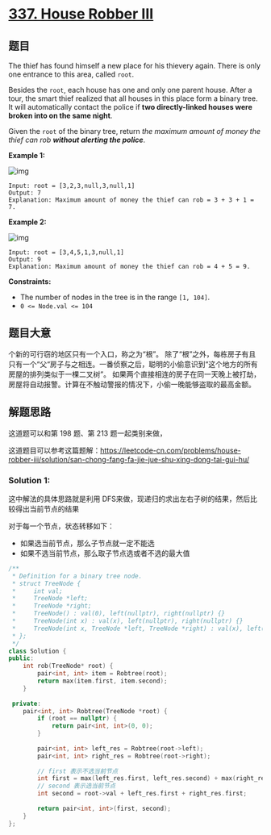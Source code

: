 # [337. House Robber III](https://leetcode.com/problems/house-robber-iii/)

## 题目

The thief has found himself a new place for his thievery again. There is only one entrance to this area, called `root`.

Besides the `root`, each house has one and only one parent house. After a tour, the smart thief realized that all houses in this place form a binary tree. It will automatically contact the police if **two directly-linked houses were broken into on the same night**.

Given the `root` of the binary tree, return *the maximum amount of money the thief can rob **without alerting the police***.

 

**Example 1:**

![img](https://assets.leetcode.com/uploads/2021/03/10/rob1-tree.jpg)

```
Input: root = [3,2,3,null,3,null,1]
Output: 7
Explanation: Maximum amount of money the thief can rob = 3 + 3 + 1 = 7.
```

**Example 2:**

![img](https://assets.leetcode.com/uploads/2021/03/10/rob2-tree.jpg)

```
Input: root = [3,4,5,1,3,null,1]
Output: 9
Explanation: Maximum amount of money the thief can rob = 4 + 5 = 9.
```

 

**Constraints:**

- The number of nodes in the tree is in the range `[1, 104]`.
- `0 <= Node.val <= 104`

## 题目大意

个新的可行窃的地区只有一个入口，称之为“根”。 除了“根”之外，每栋房子有且只有一个“父“房子与之相连。一番侦察之后，聪明的小偷意识到“这个地方的所有房屋的排列类似于一棵二叉树”。 如果两个直接相连的房子在同一天晚上被打劫，房屋将自动报警。计算在不触动警报的情况下，小偷一晚能够盗取的最高金额。

## 解题思路

这道题可以和第 198 题、第 213 题一起类别来做，

这道题目可以参考这篇题解：https://leetcode-cn.com/problems/house-robber-iii/solution/san-chong-fang-fa-jie-jue-shu-xing-dong-tai-gui-hu/

### Solution 1:

这中解法的具体思路就是利用 DFS来做，现递归的求出左右子树的结果，然后比较得出当前节点的结果

对于每一个节点，状态转移如下：

* 如果选当前节点，那么子节点就一定不能选
* 如果不选当前节点，那么取子节点选或者不选的最大值

```c++
/**
 * Definition for a binary tree node.
 * struct TreeNode {
 *     int val;
 *     TreeNode *left;
 *     TreeNode *right;
 *     TreeNode() : val(0), left(nullptr), right(nullptr) {}
 *     TreeNode(int x) : val(x), left(nullptr), right(nullptr) {}
 *     TreeNode(int x, TreeNode *left, TreeNode *right) : val(x), left(left), right(right) {}
 * };
 */
class Solution {
public:
    int rob(TreeNode* root) {
        pair<int, int> item = Robtree(root);
        return max(item.first, item.second);
    }
    
 private:
    pair<int, int> Robtree(TreeNode *root) {
        if (root == nullptr) {
            return pair<int, int>(0, 0);
        }
        
        pair<int, int> left_res = Robtree(root->left);
        pair<int, int> right_res = Robtree(root->right);
        
        // first 表示不选当前节点
        int first = max(left_res.first, left_res.second) + max(right_res.first, right_res.second);
        // second 表示选当前节点
        int second = root->val + left_res.first + right_res.first;
        
        return pair<int, int>(first, second);
    }
};
```

